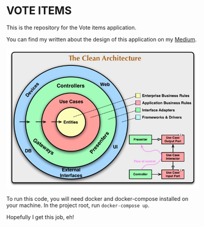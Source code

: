 # VOTE ITEMS

This is the repository for the Vote items application.

You can find my written about the design of this application on my [Medium](https://medium.com/@kritwis/golang-clean-architecture-with-demo-e0938e5be02b).

![App Overview](./application_overview.png)

To run this code, you will need docker and docker-compose installed on your machine. In the project root, run `docker-compose up`.

Hopefully I get this job, eh!